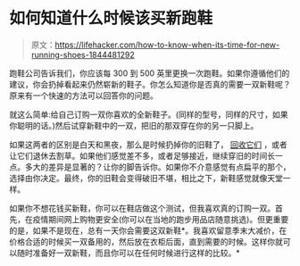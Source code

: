 # 如何知道什么时候该买新跑鞋

> 原文：<https://lifehacker.com/how-to-know-when-its-time-for-new-running-shoes-1844481292>

跑鞋公司告诉我们，你应该每 300 到 500 英里更换一次跑鞋。如果你遵循他们的建议，你会扔掉看起来仍然崭新的鞋子。你怎么知道你是否真的需要一双新鞋呢？原来有一个快速的方法可以回答你的问题。



就这么简单:给自己订购一双你喜欢的全新鞋子。(同样的型号，同样的尺寸，如果你聪明的话。)然后试穿新鞋中的一双，把旧的那双穿在你的另一只脚上。

如果这两者的区别是白天和黑夜，那么是时候扔掉你的旧鞋了， [回收它们](https://fashionista.com/2020/02/how-to-recycle-shoes-sneakers-heels) ，或者让它们退休去割草。如果他们感觉差不多，或者足够接近，继续穿旧的时间长一点。多大的差异是显著的？让你的脚告诉你。如果你不介意感觉有点扁平的那个，选择由你决定。最终，你的旧鞋会变得破旧不堪，相比之下，新鞋感觉就像天堂一样。

如果你不想花钱买新鞋，你可以在鞋店做这个测试，但我喜欢真的订购一双。首先，在疫情期间网上购物更安全(你可以在当地的跑步用品店随意挑选)。但更重要的是，如果不是现在，总有一天你会需要这双新鞋*。我喜欢留意季末大减价，在价格合适的时候买一双备用的，然后放在衣柜后面，直到需要的时候。这样你就可以随时准备好一双新鞋，而且你可以在任何时候进行这样的比较。*